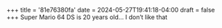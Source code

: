 +++
title = '81e76380fa'
date = 2024-05-27T19:41:18-04:00
draft = false
+++
Super Mario 64 DS is 20 years old… I don’t like that